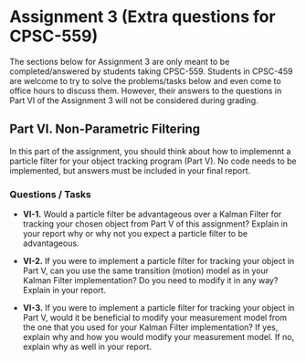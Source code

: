# Assignment 3 (Extra questions for CPSC-559)

The sections below for Assignment 3 are only meant to be completed/answered by students taking CPSC-559. Students in CPSC-459 are welcome to try to solve the problems/tasks below and even come to office hours to discuss them. However, their answers to the questions in Part VI of the Assignment 3 will not be considered during grading.

## Part VI. Non-Parametric Filtering

In this part of the assignment, you should think about how to implemennt a particle filter for your object tracking program (Part V). No code needs to be implemented, but answers must be included in your final report.

### Questions / Tasks

- **VI-1.** Would a particle filter be advantageous over a Kalman Filter for tracking your chosen object from Part V of this assignment? Explain in your report why or why not you expect a particle filter to be advantageous.

- **VI-2.** If you were to implement a particle filter for tracking your object in Part V, can you use the same transition (motion) model as in your Kalman Filter implementation? Do you need to modify it in any way? Explain in your report.

- **VI-3.** If you were to implement a particle filter for tracking your object in Part V, would it be beneficial to modify your measurement model from the one that you used for your Kalman Filter implementation? If yes, explain why and how you would modify your measurement model. If no, explain why as well in your report.
